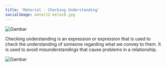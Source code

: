 ```yaml
---
title: 'Material - Checking Understanding'
socialImage: materi2-kelas8.jpg
---
```

![Gambar](/materi2-kelas8.jpg)

Checking understanding is an expression or expression that is used to check the understanding of someone regarding what we convey to them. It is used to avoid misunderstandings that cause problems in a relationship.

![Gambar](/materi2-tabel-kelas8.png)

